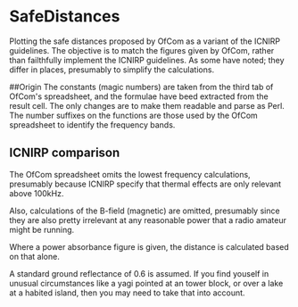# SafeDistances
Plotting the safe distances proposed by OfCom as a variant of the ICNIRP guidelines.  The objective is to match the figures given by OfCom, rather than failthfully implement the ICNIRP guidelines.  As some have noted; they differ in places, presumably to simplify the calculations.

##Origin
The constants (magic numbers) are taken from the third tab of OfCom's spreadsheet, and the formulae have beed extracted from the result cell.  The only changes are to make them readable and parse as Perl.  The number suffixes on the functions are those used by the OfCom spreadsheet to identify the frequency bands.

## ICNIRP comparison
The OfCom spreadsheet omits the lowest frequency calculations, presumably because ICNIRP specify that thermal effects are only relevant above 100kHz.

Also, calculations of the B-field (magnetic) are omitted, presumably since they are also pretty irrelevant at any reasonable power that a radio amateur might be running.

Where a power absorbance figure is given, the distance is calculated based on that alone.

A standard ground reflectance of 0.6 is assumed.  If you find youself in unusual circumstances like a yagi pointed at an tower block, or over a lake at a habited island, then you may need to take that into account.

